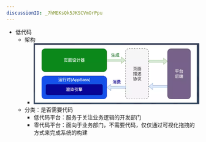 ```yaml
---
discussionID: _7hMEKsQk5JKSCVmOrPpu
---
```

- 低代码
  - 架构
    - ![图 1](./images/fbc1e19e9197dc36c7613770a00e2b2232d176f50af997675614c32e69e59e15.png)  
  - 分类：是否需要代码
    - 低代码平台：服务于关注业务逻辑的开发部门
    - 零代码平台：面向于业务部门，不需要代码，仅仅通过可视化拖拽的方式来完成系统的构建